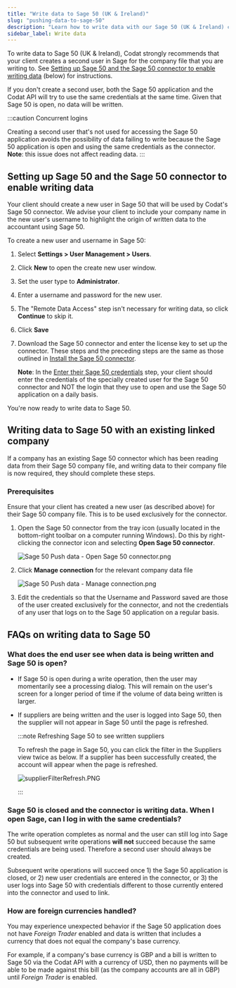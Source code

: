 ```yaml
---
title: "Write data to Sage 50 (UK & Ireland)"
slug: "pushing-data-to-sage-50"
description: "Learn how to write data with our Sage 50 (UK & Ireland) connector and view FAQs."
sidebar_label: Write data
---
```


To write data to Sage 50 (UK & Ireland), Codat strongly recommends that your client creates a second user in Sage for the company file that you are writing to. See [Setting up Sage 50 and the Sage 50 connector to enable writing data](/integrations/accounting/sage50/pushing-data-to-sage-50#section-setting-up-sage-50-and-the-sage-50-connector-to-enable-pushing-data) (below) for instructions.

If you don't create a second user, both the Sage 50 application and the Codat API will try to use the same credentials at the same time. Given that Sage 50 is open, no data will be written.

:::caution Concurrent logins

Creating a second user that's not used for accessing the Sage 50 application avoids the possibility of data failing to write because the Sage 50 application is open and using the same credentials as the connector.
**Note**: this issue does not affect reading data.
:::

## Setting up Sage 50 and the Sage 50 connector to enable writing data

Your client should create a new user in Sage 50 that will be used by Codat's Sage 50 connector. We advise your client to include your company name in the new user's username to highlight the origin of written data to the accountant using Sage 50.

To create a new user and username in Sage 50:

1. Select **Settings > User Management > Users**.
2. Click **New** to open the create new user window.
3. Set the user type to **Administrator**.
4. Enter a username and password for the new user.
5. The "Remote Data Access" step isn't necessary for writing data, so click **Continue** to skip it.
6. Click **Save**
7. Download the Sage 50 connector and enter the license key to set up the connector. These steps and the preceding steps are the same as those outlined in [Install the Sage 50 connector](/integrations/accounting/sage50/installing-the-sage-50-connector).

   **Note**: In the [Enter their Sage 50 credentials](/integrations/accounting/sage50/installing-the-sage-50-connector#5-enter-their-sage-50-credentials) step, your client should enter the credentials of the specially created user for the Sage 50 connector and NOT the login that they use to open and use the Sage 50 application on a daily basis.

You're now ready to write data to Sage 50.

## Writing data to Sage 50 with an existing linked company

If a company has an existing Sage 50 connector which has been reading data from their Sage 50 company file, and writing data to their company file is now required, they should complete these steps.

### Prerequisites

Ensure that your client has created a new user (as described above) for their Sage 50 company file. This is to be used exclusively for the connector.

1. Open the Sage 50 connector from the tray icon (usually located in the bottom-right toolbar on a computer running Windows). Do this by right-clicking the connector icon and selecting **Open Sage 50 connector**.

   ![](/img/old/ce398a2-Sage_50_Push_data_-_Open_Sage_50_connector.png "Sage 50 Push data - Open Sage 50 connector.png")

2. Click **Manage connection** for the relevant company data file

   ![](/img/old/d84aee4-Sage_50_Push_data_-_Manage_connection.png "Sage 50 Push data - Manage connection.png")

3. Edit the credentials so that the Username and Password saved are those of the user created exclusively for the connector, and not the credentials of any user that logs on to the Sage 50 application on a regular basis.

## FAQs on writing data to Sage 50

### What does the end user see when data is being written and Sage 50 is open?

- If Sage 50 is open during a write operation, then the user may momentarily see a processing dialog. This will remain on the user's screen for a longer period of time if the volume of data being written is larger.
- If suppliers are being written and the user is logged into Sage 50, then the supplier will not appear in Sage 50 until the page is refreshed.

  :::note Refreshing Sage 50 to see written suppliers

  To refresh the page in Sage 50, you can click the filter in the Suppliers view twice as below. If a supplier has been successfully created, the account will appear when the page is refreshed.

  ![](/img/old/719da3c-supplierFilterRefresh.png "supplierFilterRefresh.PNG")

  :::

### Sage 50 is closed and the connector is writing data. When I open Sage, can I log in with the same credentials?

The write operation completes as normal and the user can still log into Sage 50 but subsequent write operations **will not** succeed because the same credentials are being used. Therefore a second user should always be created.

Subsequent write operations will succeed once 1) the Sage 50 application is closed, or 2) new user credentials are entered in the connector, or 3) the user logs into Sage 50 with credentials different to those currently entered into the connector and used to link.

### How are foreign currencies handled?

You may experience unexpected behavior if the Sage 50 application does not have _Foreign Trader_ enabled and data is written that includes a currency that does not equal the company's base currency.

For example, if a company's base currency is GBP and a bill is written to Sage 50 via the Codat API with a currency of USD, then no payments will be able to be made against this bill (as the company accounts are all in GBP) until _Foreign Trader_ is enabled.
